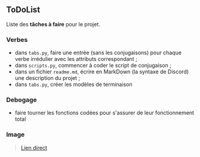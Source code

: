 ## ToDoList

Liste des **tâches à faire** pour le projet.

### Verbes

- dans `tabs.py`, faire une entrée (sans les conjugaisons) pour chaque verbe irrédulier avec les attributs correspondant ;
- dans `scripts.py`, commencer à coder le script de conjugaison ;
- dans un fichier `readme.md`, écrire en MarkDown (la syntaxe de Discord) une description du projet ;
- dans `tabs.py`, créer les modèles de terminaison

### Debogage
- faire tourner les fonctions codées pour s'assurer de leur fonctionnement total

### Image

> [Lien direct](https://cdn.discordapp.com/attachments/1214669092632404018/1214972985656615054/Capture_decran_2024-03-06_a_17.28.37.png?ex=65fb0ec4&is=65e899c4&hm=67e9d986c5d548bee6b7497bf04a0d0e6b3ab7d11b607f7fdd1c559e4cef7ad8&)
